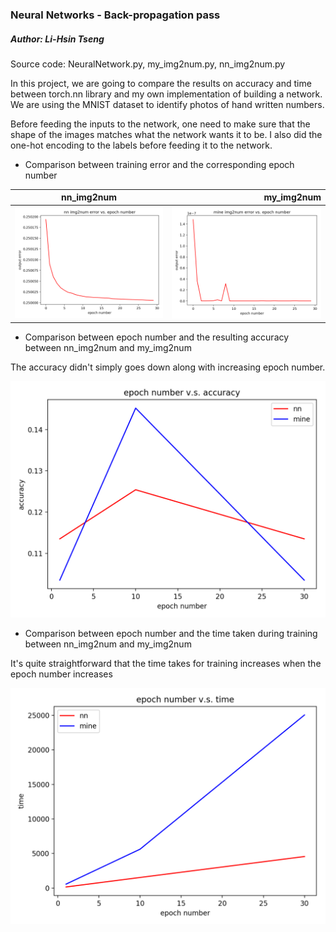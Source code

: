 ### Neural Networks - Back-propagation pass
##### Author: Li-Hsin Tseng
Source code: NeuralNetwork.py, my_img2num.py, nn_img2num.py

In this project, we are going to compare the results on accuracy and time between torch.nn library and my own implementation of building a network. We are using the MNIST dataset to identify photos of hand written numbers.

Before feeding the inputs to the network, one need to make sure that the shape of the images matches what the network wants it to be. I also did the one-hot encoding to the labels before feeding it to the network.


* Comparison between training error and the corresponding epoch number

|       nn_img2num        |        my_img2num        |
|:-----------------------:| ------------------------:|
| ![](./graph/nn_errorVsEpoch.jpg)|![](./graph/mine_errorVsEpoch.jpg)|

* Comparison between epoch number and the resulting accuracy between nn_img2num and my_img2num

The accuracy didn't simply goes down along with increasing epoch number.

![](./graph/epochVsAcc.jpg)

* Comparison between epoch number and the time taken during training between nn_img2num and my_img2num

It's quite straightforward that the time takes for training increases when the epoch number increases

![](./graph/epochVsTime.jpg)

